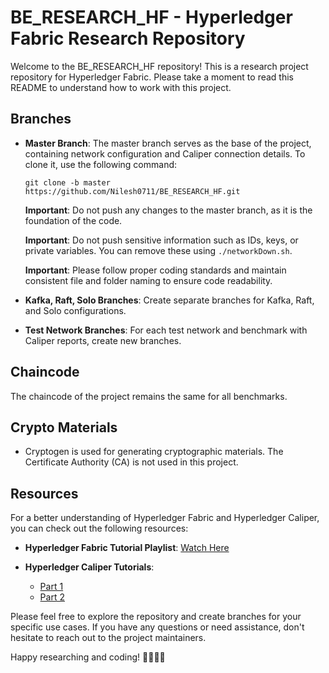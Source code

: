 # BE_RESEARCH_HF - Hyperledger Fabric Research Repository

Welcome to the BE_RESEARCH_HF repository! This is a research project repository for Hyperledger Fabric. Please take a moment to read this README to understand how to work with this project.

## Branches

- **Master Branch**: The master branch serves as the base of the project, containing network configuration and Caliper connection details. To clone it, use the following command:

   ```shell
   git clone -b master https://github.com/Nilesh0711/BE_RESEARCH_HF.git
   ```

   **Important**: Do not push any changes to the master branch, as it is the foundation of the code.

   **Important**: Do not push sensitive information such as IDs, keys, or private variables. You can remove these using `./networkDown.sh`.

   **Important**: Please follow proper coding standards and maintain consistent file and folder naming to ensure code readability.

- **Kafka, Raft, Solo Branches**: Create separate branches for Kafka, Raft, and Solo configurations.

- **Test Network Branches**: For each test network and benchmark with Caliper reports, create new branches.

## Chaincode

The chaincode of the project remains the same for all benchmarks.

## Crypto Materials

- Cryptogen is used for generating cryptographic materials. The Certificate Authority (CA) is not used in this project.

## Resources

For a better understanding of Hyperledger Fabric and Hyperledger Caliper, you can check out the following resources:

- **Hyperledger Fabric Tutorial Playlist**:
  [Watch Here](https://youtube.com/playlist?list=PLSBNVhWU6KjW4qo1RlmR7cvvV8XIILub6)

- **Hyperledger Caliper Tutorials**:
  - [Part 1](https://youtu.be/my7kZXvgbBY?si=lrWrVknJ84QP6QDF)
  - [Part 2](https://youtu.be/ypF36RGaG1Q?si=nSjB2A3R4Te4Kvjw)

Please feel free to explore the repository and create branches for your specific use cases. If you have any questions or need assistance, don't hesitate to reach out to the project maintainers.

Happy researching and coding! 👩‍💻👨‍💻